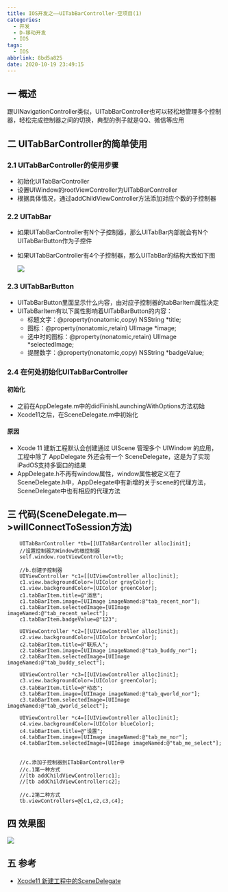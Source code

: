 ```yaml
---
title: IOS开发之——UITabBarController-空项目(1)
categories:
  - 开发
  - D-移动开发
  - IOS
tags:
  - IOS
abbrlink: 8bd5a825
date: 2020-10-19 23:49:15
---
```

## 一 概述

跟UINavigationController类似，UITabBarController也可以轻松地管理多个控制器，轻松完成控制器之间的切换，典型的例子就是QQ、微信等应用

<!--more-->

## 二 UITabBarController的简单使用
### 2.1 UITabBarController的使用步骤

* 初始化UITabBarController
* 设置UIWindow的rootViewController为UITabBarController
* 根据具体情况，通过addChildViewController方法添加对应个数的子控制器

### 2.2 UITabBar

* 如果UITabBarController有N个子控制器，那么UITabBar内部就会有N个UITabBarButton作为子控件
* 如果UITabBarController有4个子控制器，那么UITabBar的结构大致如下图

  ![][1]

### 2.3 UITabBarButton

* UITabBarButton里面显示什么内容，由对应子控制器的tabBarItem属性决定
* UITabBarItem有以下属性影响着UITabBarButton的内容：
  - 标题文字：@property(nonatomic,copy) NSString *title;
  - 图标：@property(nonatomic,retain) UIImage *image;
  - 选中时的图标：@property(nonatomic,retain) UIImage *selectedImage;
  - 提醒数字：@property(nonatomic,copy) NSString *badgeValue;

### 2.4 在何处初始化UITabBarController

#### 初始化

* 之前在AppDelegate.m中的didFinishLaunchingWithOptions方法初始
* Xcode11之后，在SceneDelegate.m中初始化

#### 原因

* Xcode 11 建新工程默认会创建通过 UIScene 管理多个 UIWindow 的应用，工程中除了 AppDelegate 外还会有一个 SceneDelegate，这是为了实现iPadOS支持多窗口的结果
* AppDelegate.h不再有window属性，window属性被定义在了SceneDelegate.h中，AppDelegate中有新增的关于scene的代理方法，SceneDelegate中也有相应的代理方法

## 三 代码(SceneDelegate.m—>willConnectToSession方法)

```
    UITabBarController *tb=[[UITabBarController alloc]init];
    //设置控制器为Window的根控制器
    self.window.rootViewController=tb;
    
    //b.创建子控制器
    UIViewController *c1=[[UIViewController alloc]init];
    c1.view.backgroundColor=[UIColor grayColor];
    c1.view.backgroundColor=[UIColor greenColor];
    c1.tabBarItem.title=@"消息";
    c1.tabBarItem.image=[UIImage imageNamed:@"tab_recent_nor"];
    c1.tabBarItem.selectedImage=[UIImage imageNamed:@"tab_recent_select"];
    c1.tabBarItem.badgeValue=@"123";
    
    UIViewController *c2=[[UIViewController alloc]init];
    c2.view.backgroundColor=[UIColor brownColor];
    c2.tabBarItem.title=@"联系人";
    c2.tabBarItem.image=[UIImage imageNamed:@"tab_buddy_nor"];
    c2.tabBarItem.selectedImage=[UIImage imageNamed:@"tab_buddy_select"];
    
    UIViewController *c3=[[UIViewController alloc]init];
    c3.view.backgroundColor=[UIColor greenColor];
    c3.tabBarItem.title=@"动态";
    c3.tabBarItem.image=[UIImage imageNamed:@"tab_qworld_nor"];
    c3.tabBarItem.selectedImage=[UIImage imageNamed:@"tab_qworld_select"];
    
    UIViewController *c4=[[UIViewController alloc]init];
    c4.view.backgroundColor=[UIColor blueColor];
    c4.tabBarItem.title=@"设置";
    c4.tabBarItem.image=[UIImage imageNamed:@"tab_me_nor"];
    c4.tabBarItem.selectedImage=[UIImage imageNamed:@"tab_me_select"];
   
    
    //c.添加子控制器到ITabBarController中
    //c.1第一种方式
    //[tb addChildViewController:c1];
    //[tb addChildViewController:c2];
    
    //c.2第二种方式
    tb.viewControllers=@[c1,c2,c3,c4];
```

## 四 效果图

![][2]

## 五 参考

* [Xcode11 新建工程中的SceneDelegate][11]




[1]:https://jsd.onmicrosoft.cn/gh/PGzxc/CDN/blog-ios/ios-uitablebar-uitabbarbutton-relate.png
[2]:https://jsd.onmicrosoft.cn/gh/PGzxc/CDN/blog-ios/ios-uitabbar-controller-yanshi.gif

[11]:https://www.jianshu.com/p/6d6573fbd60b